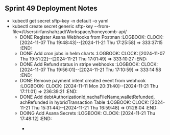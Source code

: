 ## Sprint 49 Deployment Notes
- kubectl get secret sftp-key -n default -o yaml
- kubectl create secret generic sftp-key --from-file=/Users/irfanshahzad/Workspace/honeycomb-api/
	- DONE Register Asana Webhooks from Postman
	  :LOGBOOK:
	  CLOCK: [2024-11-07 Thu 19:48:43]--[2024-11-21 Thu 17:25:58] =>  333:37:15
	  :END:
	- DONE Add cron jobs in helm charts
	  :LOGBOOK:
	  CLOCK: [2024-11-07 Thu 19:51:22]--[2024-11-21 Thu 17:01:49] =>  333:10:27
	  :END:
	- DONE Add Refund status in stripe webhooks
	  :LOGBOOK:
	  CLOCK: [2024-11-07 Thu 19:56:01]--[2024-11-21 Thu 17:10:59] =>  333:14:58
	  :END:
	- DONE Remove payment intent created event from webhook
	  :LOGBOOK:
	  CLOCK: [2024-11-11 Mon 20:31:40]--[2024-11-21 Thu 17:11:01] =>  236:39:21
	  :END:
	- DONE Add debtAuthorizationId,nachaFileName,walletRefunded, achRefunded in hybridTransaction Table
	  :LOGBOOK:
	  CLOCK: [2024-11-21 Thu 15:31:44]--[2024-11-21 Thu 16:59:48] =>  01:28:04
	  :END:
	- DOING Add Asana Secrets
	  :LOGBOOK:
	  CLOCK: [2024-11-21 Thu 17:48:12]
	  :END:
		- ```apl
		  ```